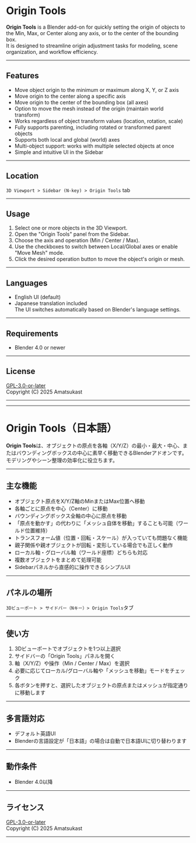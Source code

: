 # Origin Tools

**Origin Tools** is a Blender add-on for quickly setting the origin of objects to the Min, Max, or Center along any axis, or to the center of the bounding box.  
It is designed to streamline origin adjustment tasks for modeling, scene organization, and workflow efficiency.

---

## Features

- Move object origin to the minimum or maximum along X, Y, or Z axis
- Move origin to the center along a specific axis
- Move origin to the center of the bounding box (all axes)
- Option to move the mesh instead of the origin (maintain world transform)
- Works regardless of object transform values (location, rotation, scale)
- Fully supports parenting, including rotated or transformed parent objects
- Supports both local and global (world) axes
- Multi-object support: works with multiple selected objects at once
- Simple and intuitive UI in the Sidebar

---

## Location

`3D Viewport > Sidebar (N-key) > Origin Tools` tab

---

## Usage

1. Select one or more objects in the 3D Viewport.
2. Open the "Origin Tools" panel from the Sidebar.
3. Choose the axis and operation (Min / Center / Max).
4. Use the checkboxes to switch between Local/Global axes or enable "Move Mesh" mode.
5. Click the desired operation button to move the object's origin or mesh.

---

## Languages

- English UI (default)
- Japanese translation included  
  The UI switches automatically based on Blender's language settings.

---

## Requirements

- Blender 4.0 or newer

---

## License

[GPL-3.0-or-later](https://www.gnu.org/licenses/gpl-3.0.html)  
Copyright (C) 2025 Amatsukast

---

---

# Origin Tools（日本語）

**Origin Tools**は、オブジェクトの原点を各軸（X/Y/Z）の最小・最大・中心、またはバウンディングボックスの中心に素早く移動できるBlenderアドオンです。  
モデリングやシーン整理の効率化に役立ちます。

---

## 主な機能

- オブジェクト原点をX/Y/Z軸のMinまたはMax位置へ移動
- 各軸ごとに原点を中心（Center）に移動
- バウンディングボックス全軸の中心に原点を移動
- 「原点を動かす」の代わりに「メッシュ自体を移動」することも可能（ワールド位置維持）
- トランスフォーム値（位置・回転・スケール）が入っていても問題なく機能
- 親子関係や親オブジェクトが回転・変形している場合でも正しく動作
- ローカル軸・グローバル軸（ワールド座標）どちらも対応
- 複数オブジェクトをまとめて処理可能
- Sidebarパネルから直感的に操作できるシンプルUI

---

## パネルの場所

`3Dビューポート > サイドバー（Nキー）> Origin Tools`タブ

---

## 使い方

1. 3Dビューポートでオブジェクトを1つ以上選択
2. サイドバーの「Origin Tools」パネルを開く
3. 軸（X/Y/Z）や操作（Min / Center / Max）を選択
4. 必要に応じてローカル/グローバル軸や「メッシュを移動」モードをチェック
5. 各ボタンを押すと、選択したオブジェクトの原点またはメッシュが指定通りに移動します

---

## 多言語対応

- デフォルト英語UI
- Blenderの言語設定が「日本語」の場合は自動で日本語UIに切り替わります

---

## 動作条件

- Blender 4.0以降

---

## ライセンス

[GPL-3.0-or-later](https://www.gnu.org/licenses/gpl-3.0.html)  
Copyright (C) 2025 Amatsukast

---
